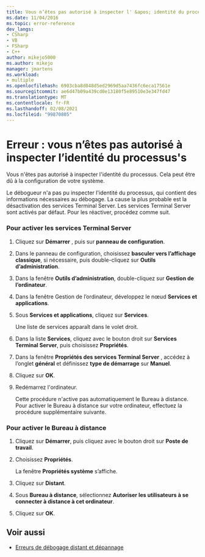 ```yaml
---
title: Vous n’êtes pas autorisé à inspecter l' &apos; identité du processus | Microsoft Docs
ms.date: 11/04/2016
ms.topic: error-reference
dev_langs:
- CSharp
- VB
- FSharp
- C++
author: mikejo5000
ms.author: mikejo
manager: jmartens
ms.workload:
- multiple
ms.openlocfilehash: 6903cba8d048d5ed2969d5aa7436fc6eca17561e
ms.sourcegitcommit: ae6d47b09a439cd0e13180f5e89510e3e347fd47
ms.translationtype: MT
ms.contentlocale: fr-FR
ms.lasthandoff: 02/08/2021
ms.locfileid: "99870805"
---
```

# <a name="error-you-do-not-have-permission-to-inspect-the-process39s-identity"></a>Erreur : vous n’êtes pas autorisé à inspecter l’identité du processus&#39;s
Vous n'êtes pas autorisé à inspecter l'identité du processus. Cela peut être dû à la configuration de votre système.

 Le débogueur n'a pas pu inspecter l'identité du processus, qui contient des informations nécessaires au débogage. La cause la plus probable est la désactivation des services Terminal Server. Les services Terminal Server sont activés par défaut. Pour les réactiver, procédez comme suit.

### <a name="to-enable-terminal-services"></a>Pour activer les services Terminal Server

1. Cliquez sur **Démarrer** , puis sur **panneau de configuration**.

2. Dans le panneau de configuration, choisissez **basculer vers l’affichage classique**, si nécessaire, puis double-cliquez sur **Outils d’administration**.

3. Dans la fenêtre **Outils d’administration**, double-cliquez sur **Gestion de l’ordinateur**.

4. Dans la fenêtre Gestion de l’ordinateur, développez le nœud **Services et applications**.

5. Sous **Services et applications**, cliquez sur **Services**.

     Une liste de services apparaît dans le volet droit.

6. Dans la liste **Services**, cliquez avec le bouton droit sur **Services Terminal Server**, puis choisissez **Propriétés**.

7. Dans la fenêtre **Propriétés des services Terminal Server** , accédez à l’onglet **général** et définissez **type de démarrage** sur **Manuel**.

8. Cliquez sur **OK**.

9. Redémarrez l'ordinateur.

     Cette procédure n'active pas automatiquement le Bureau à distance. Pour activer le Bureau à distance sur votre ordinateur, effectuez la procédure supplémentaire suivante.

### <a name="to-enable-remote-desktop"></a>Pour activer le Bureau à distance

1. Cliquez sur **Démarrer**, puis cliquez avec le bouton droit sur **Poste de travail**.

2. Choisissez **Propriétés**.

     La fenêtre **Propriétés système** s’affiche.

3. Cliquez sur **Distant**.

4. Sous **Bureau à distance**, sélectionnez **Autoriser les utilisateurs à se connecter à distance à cet ordinateur**.

5. Cliquez sur **OK**.

## <a name="see-also"></a>Voir aussi
- [Erreurs de débogage distant et dépannage](../debugger/remote-debugging-errors-and-troubleshooting.md)